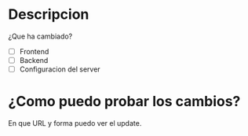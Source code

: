 # Descripcion 
¿Que ha cambiado?

- [ ] Frontend 
- [ ] Backend
- [ ] Configuracion del server 

# ¿Como puedo probar los cambios?
En que URL y forma puedo ver el update.
